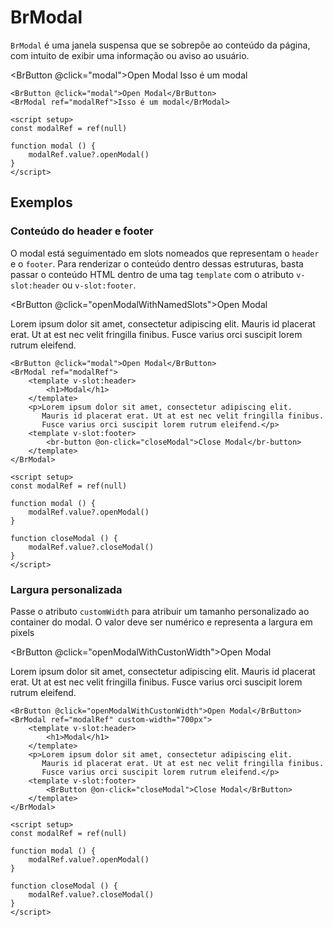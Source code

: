<script setup>
import { ref } from 'vue'
import BrModal from '../../src/components/modal/BrModal.vue'
import BrButton from '../../src/components/button/BrButton.vue'

const modalRef = ref(null)
const modalRef2 = ref(null)
const modalRef3 = ref(null)

function modal () {
	modalRef.value?.openModal()
}

function openModalWithNamedSlots () {
	modalRef2.value?.openModal()
}

function openModalWithCustonWidth () {
	modalRef3.value?.openModal()
}

function closeModalRef2 () {
	modalRef2.value?.closeModal()
}

function closeModalRef3 () {
	modalRef3.value?.closeModal()
}

</script>

# BrModal <Badge type="warning" text="alpha" />

`BrModal` é uma janela suspensa que se sobrepõe ao conteúdo da página, com intuito de exibir uma informação ou aviso ao usuário.

<BrButton @click="modal">Open Modal</BrButton>
<BrModal ref="modalRef">Isso é um modal</BrModal>

```vue
<BrButton @click="modal">Open Modal</BrButton>
<BrModal ref="modalRef">Isso é um modal</BrModal>

<script setup>
const modalRef = ref(null)

function modal () {
	modalRef.value?.openModal()
}
</script>
```

## Exemplos

### Conteúdo do header e footer

O modal está seguimentado em slots nomeados que representam o `header` e o `footer`. Para renderizar o conteúdo dentro dessas estruturas, basta passar o conteúdo HTML dentro de uma tag `template` com o atributo `v-slot:header` ou `v-slot:footer`.

<BrButton @click="openModalWithNamedSlots">Open Modal</BrButton>
<BrModal ref="modalRef2">
	<template v-slot:header>
		<h1>Modal</h1>
	</template>
	<p>Lorem ipsum dolor sit amet, consectetur adipiscing elit. 
	   Mauris id placerat erat. Ut at est nec velit fringilla finibus. 
	   Fusce varius orci suscipit lorem rutrum eleifend.</p>
	<template v-slot:footer>
		<BrButton @on-click="closeModalRef2">Close Modal</BrButton>
	</template>
</BrModal>

```vue
<BrButton @click="modal">Open Modal</BrButton>
<BrModal ref="modalRef">
	<template v-slot:header>
		<h1>Modal</h1>
	</template>
	<p>Lorem ipsum dolor sit amet, consectetur adipiscing elit. 
	   Mauris id placerat erat. Ut at est nec velit fringilla finibus. 
	   Fusce varius orci suscipit lorem rutrum eleifend.</p>
	<template v-slot:footer>
		<br-button @on-click="closeModal">Close Modal</br-button>
	</template>
</BrModal>

<script setup>
const modalRef = ref(null)

function modal () {
	modalRef.value?.openModal()
}

function closeModal () {
	modalRef.value?.closeModal()
}
</script>
```

### Largura personalizada

Passe o atributo `customWidth` para atribuir um tamanho personalizado ao container do modal. O valor deve ser numérico e representa a largura em pixels

<BrButton @click="openModalWithCustonWidth">Open Modal</BrButton>
<BrModal ref="modalRef3" custom-width="700px">
	<template v-slot:header>
		<h1>Modal</h1>
	</template>
	<p>Lorem ipsum dolor sit amet, consectetur adipiscing elit. 
	   Mauris id placerat erat. Ut at est nec velit fringilla finibus. 
	   Fusce varius orci suscipit lorem rutrum eleifend.</p>
	<template v-slot:footer>
		<BrButton @on-click="closeModalRef3">Close Modal</BrButton>
	</template>
</BrModal>

```vue
<BrButton @click="openModalWithCustonWidth">Open Modal</BrButton>
<BrModal ref="modalRef" custom-width="700px">
	<template v-slot:header>
		<h1>Modal</h1>
	</template>
	<p>Lorem ipsum dolor sit amet, consectetur adipiscing elit. 
	   Mauris id placerat erat. Ut at est nec velit fringilla finibus. 
	   Fusce varius orci suscipit lorem rutrum eleifend.</p>
	<template v-slot:footer>
		<BrButton @on-click="closeModal">Close Modal</BrButton>
	</template>
</BrModal>

<script setup>
const modalRef = ref(null)

function modal () {
	modalRef.value?.openModal()
}

function closeModal () {
	modalRef.value?.closeModal()
}
</script>
```

<style lang="scss">
@import '../../src/styles/index.scss'
</style>